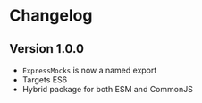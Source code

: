 # Changelog

## Version 1.0.0

* `ExpressMocks` is now a named export
* Targets ES6
* Hybrid package for both ESM and CommonJS


